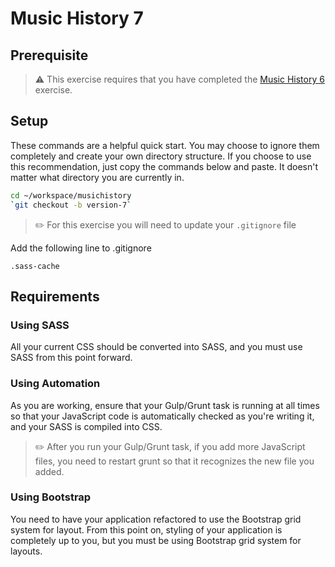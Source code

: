 # Music History 7

## Prerequisite

> :warning: This exercise requires that you have completed the [Music History 6](../../3-modern-javascript-developer/exercises/MJ_BROWSERIFY_MUSIC_HISTORY_06.md) exercise.

## Setup

These commands are a helpful quick start. You may choose to ignore them completely and create your own directory structure. If you choose to use this recommendation, just copy the commands below and paste. It doesn't matter what directory you are currently in.

```bash
cd ~/workspace/musichistory
`git checkout -b version-7`
```

> :pencil2: For this exercise you will need to update your `.gitignore` file

Add the following line to .gitignore

```
.sass-cache
```

## Requirements

### Using SASS

All your current CSS should be converted into SASS, and you must use SASS from this point forward.

### Using Automation

As you are working, ensure that your Gulp/Grunt task is running at all times so that your JavaScript code is automatically checked as you're writing it, and your SASS is compiled into CSS.

> :pencil2: After you run your Gulp/Grunt task, if you add more JavaScript files, you need to restart grunt so that it recognizes the new file you added.

### Using Bootstrap

You need to have your application refactored to use the Bootstrap grid system for layout. From this point on, styling of your application is completely up to you, but you must be using Bootstrap grid system for layouts.
